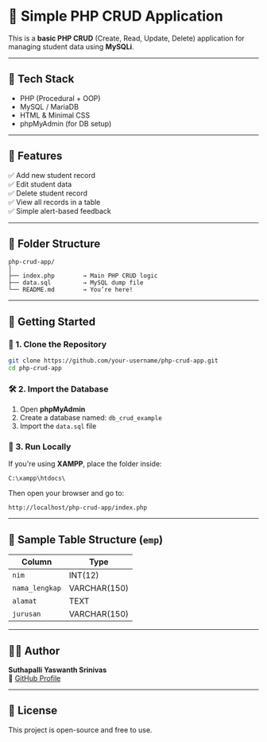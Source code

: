 # 📘 Simple PHP CRUD Application

This is a **basic PHP CRUD** (Create, Read, Update, Delete) application for managing student data using **MySQLi**.

---

## 🧰 Tech Stack

- PHP (Procedural + OOP)  
- MySQL / MariaDB  
- HTML & Minimal CSS  
- phpMyAdmin (for DB setup)

---

## 📂 Features

✅ Add new student record  
✅ Edit student data  
✅ Delete student record  
✅ View all records in a table  
✅ Simple alert-based feedback

---

## 📁 Folder Structure

```
php-crud-app/
│
├── index.php        → Main PHP CRUD logic  
├── data.sql         → MySQL dump file  
└── README.md        → You’re here!
```

---

## 🏁 Getting Started

### 📌 1. Clone the Repository

```bash
git clone https://github.com/your-username/php-crud-app.git
cd php-crud-app
```

### 🛠️ 2. Import the Database

1. Open **phpMyAdmin**  
2. Create a database named: `db_crud_example`  
3. Import the `data.sql` file

### 🧪 3. Run Locally

If you're using **XAMPP**, place the folder inside:

```
C:\xampp\htdocs\
```

Then open your browser and go to:

```
http://localhost/php-crud-app/index.php
```

---

## 🧾 Sample Table Structure (`emp`)

| Column         | Type         |
|----------------|--------------|
| `nim`          | INT(12)      |
| `nama_lengkap` | VARCHAR(150) |
| `alamat`       | TEXT         |
| `jurusan`      | VARCHAR(150) |

---

## 👨‍💻 Author

**Suthapalli Yaswanth Srinivas**  
🔗 [GitHub Profile](https://github.com/suthapalliyaswanth)

---

## 📜 License

This project is open-source and free to use.
